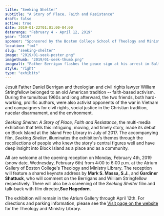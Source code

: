 ```yaml
---
title: "Seeking Shelter"
subtitle: "A Story of Place, Faith and Resistance"
draft: false
active: true
date: 2019-01-22T01:01:00-04:00
daterange: "February 4 - April 12, 2019"
year: "2019"
sponsor: "Sponsored by the Boston College School of Theology and Ministry, the Boston College Libraries, and the Boisi Center for Religion and American Public Life"
location: "tml"
slug: "seeking-shelter"
image: "2019/01-seek-poster.png"
imagethumb: "2019/01-seek-thumb.png"
imagealt: "Father Berrigan flashes the peace sign at his arrest in Baltimore, 1968. Photo by Bob Fitch"
style: "right"
type: "exhibits"
---
```


Jesuit Father Daniel Berrigan and theologian and civil rights lawyer William Stringfellow belonged to an old American tradition -- faith-based activism.  During the tumultous 1960s and long afterward, the two friends, both hard-working, prolific authors, were also activist opponents of the war in Vietnam and campaigners for civil rights, social justice in the Christian tradition, nucelar disarmament, and the environment.

<em>Seeking Shelter: A Story of Place, Faith and Resistance</em>, the multi-media exhibition that tells this intriguing, moving, and timely story, made its debut on Block Island at the Island Free Library in July of 2017.  The accompanying film, <em>Seeking Shelter</em>, illuminates the exhibition's themes through the recollections of people who knew the story's central figures well and have deep insight into Block Island as a place and as a community.

All are welcome at the opening reception on Monday, February 4th, 2019 (snow date, Wednesday, February 6th) from 4:00 to 6:00 p.m. at the Atrium Gallery of Boston College's Theology and Ministry Library.  The reception will feature a shared keynote address by <strong>Mark S. Massa, S.J.</strong>, and <strong>Gardiner Shattuck</strong>, who will comment on the Berrigans and William Stringfellow respectively. There will also be a screening of the <em>Seeking Shelter</em> film and talk-back with film director,<strong>Sue Hagedorn</strong>. 

The exhibition will remain in the Atrium Gallery through April 12th. For directions and parking information, please see the <a href="https://libguides.bc.edu/tml/visit">Visit page on the website</a> for the Theology and Ministry Library.
